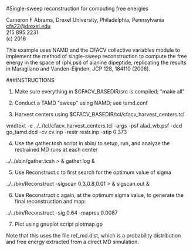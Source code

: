 #Single-sweep reconstruction for computing free energies

Cameron F Abrams, Drexel University, Philadelphia, Pennsylvania  
cfa22@drexel.edu  
215 895 2231  
(c) 2016   

This example uses NAMD and the CFACV collective variables module to implement
the method of single-sweep reconstruction to compute the free energy
in the space of (phi,psi) of alanine dipeptide, replicating
the results in Maragliano and Vanden-Eijnden, JCP 128, 184110 (2008).


###INSTRUCTIONS

1. Make sure everything in $CFACV_BASEDIR/src is compiled; "make all"

2. Conduct a TAMD "sweep" using NAMD; see tamd.conf

3. Harvest centers using $CFACV_BASEDIR/tcl/cfacv_harvest_centers.tcl

vmdtext -e ../../tcl/cfacv_harvest_centers.tcl -args -psf alad_wb.psf -dcd go_tamd.dcd -cv cv.inp -restr restr.inp -stip 0.373

4. Use the gather.tcsh script in sbin/ to setup, run, and analyze 
the restrained MD runs at each center

../../sbin/gather.tcsh > & gather.log &

5. Use Reconstruct.c to first search for the optimum value of sigma

../../bin/Reconstruct -sigscan 0.3,0.8,0.01  > & sigscan.out &

6.  Use Reconstruct.c again, at the optimum sigma value, to generate the final reconstruction and map:

../../bin/Reconstruct -sig 0.64 -mapres 0.0087

7. Plot using gnuplot script plotmap.gp

Note that this uses the file ref_md.dist, which is a probability distribution and free energy
extracted from a direct MD simulation.

